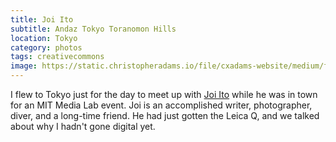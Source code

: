 ```yaml
---
title: Joi Ito
subtitle: Andaz Tokyo Toranomon Hills
location: Tokyo
category: photos
tags: creativecommons
image: https://static.christopheradams.io/file/cxadams-website/medium/flickr/8333/28843755833_c3fa5da960_k.jpg
---
```


I flew to Tokyo just for the day to meet up with [Joi Ito] while he was in town
for an MIT Media Lab event. Joi is an accomplished writer, photographer, diver,
and a long-time friend. He had just gotten the Leica Q, and we talked about why
I hadn't gone digital yet.

[Joi Ito]: https://joi.ito.com
